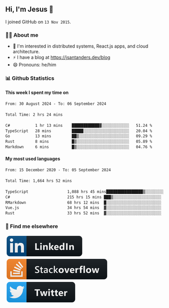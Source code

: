 ## Hi, I'm Jesus 👋

I joined GitHub on `13 Nov 2015`.

<!-- Talking about you -->

### 👨‍💻 About me

- 👦 I'm interested in distributed systems, React.js apps, and cloud architecture.
- ⚡️ I have a blog at <https://jsantanders.dev/blog>
- 😄 Pronouns: he/him

### 📊 Github Statistics

#### This week I spent my time on

<!--START_SECTION:weekly-->

```txt
From: 30 August 2024 - To: 06 September 2024

Total Time: 2 hrs 24 mins

C#           1 hr 13 mins    ████████████▓░░░░░░░░░░░░   51.24 %
TypeScript   28 mins         █████░░░░░░░░░░░░░░░░░░░░   20.04 %
Go           13 mins         ██▒░░░░░░░░░░░░░░░░░░░░░░   09.29 %
Rust         8 mins          █▒░░░░░░░░░░░░░░░░░░░░░░░   05.89 %
Markdown     6 mins          █▒░░░░░░░░░░░░░░░░░░░░░░░   04.76 %
```

<!--END_SECTION:weekly-->

#### My most used languages

<!--START_SECTION:alltime-->

```txt
From: 15 December 2020 - To: 05 September 2024

Total Time: 1,664 hrs 52 mins

TypeScript                 1,088 hrs 45 mins████████████████▒░░░░░░░░   65.40 %
C#                         215 hrs 15 mins ███▒░░░░░░░░░░░░░░░░░░░░░   12.93 %
RMarkdown                  68 hrs 12 mins  █░░░░░░░░░░░░░░░░░░░░░░░░   04.10 %
Vue.js                     34 hrs 54 mins  ▓░░░░░░░░░░░░░░░░░░░░░░░░   02.10 %
Rust                       33 hrs 52 mins  ▓░░░░░░░░░░░░░░░░░░░░░░░░   02.04 %
```

<!--END_SECTION:alltime-->

### 📢 Find me elsewhere

<p>
  <a target="_blank" href="https://linkedin.com/in/jsantanders">
    <img src="https://github.com/jsantanders/jsantanders/blob/master/img/linkedin.svg" alt="LinkedIn" style="vertical-align:top; margin:4px">
  </a>
  
  <a target="_blank" href="https://stackoverflow.com/users/7318331/jesus-santander">
    <img src="https://github.com/jsantanders/jsantanders/blob/master/img/stackoverflow.svg" alt="StackOverflow" style="vertical-align:top; margin:4px">
  </a>
  
  <a target="_blank" href="http://twitter.com/jsantanders">
    <img src="https://github.com/jsantanders/jsantanders/blob/master/img/twitter.svg" alt="Twitter" style="vertical-align:top; margin:4px">
  </a>
</p>
